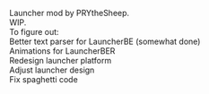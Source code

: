 Launcher mod by PRYtheSheep. <br />
WIP. <br />
To figure out: <br />
Better text parser for LauncherBE (somewhat done) <br />
Animations for LauncherBER <br />
Redesign launcher platform <br />
Adjust launcher design <br />
Fix spaghetti code

